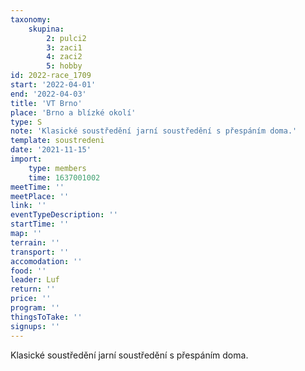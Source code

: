 ```yaml
---
taxonomy:
    skupina:
        2: pulci2
        3: zaci1
        4: zaci2
        5: hobby
id: 2022-race_1709
start: '2022-04-01'
end: '2022-04-03'
title: 'VT Brno'
place: 'Brno a blízké okolí'
type: S
note: 'Klasické soustředění jarní soustředění s přespáním doma.'
template: soustredeni
date: '2021-11-15'
import:
    type: members
    time: 1637001002
meetTime: ''
meetPlace: ''
link: ''
eventTypeDescription: ''
startTime: ''
map: ''
terrain: ''
transport: ''
accomodation: ''
food: ''
leader: Luf
return: ''
price: ''
program: ''
thingsToTake: ''
signups: ''
---
```


Klasické soustředění jarní soustředění s přespáním doma.
